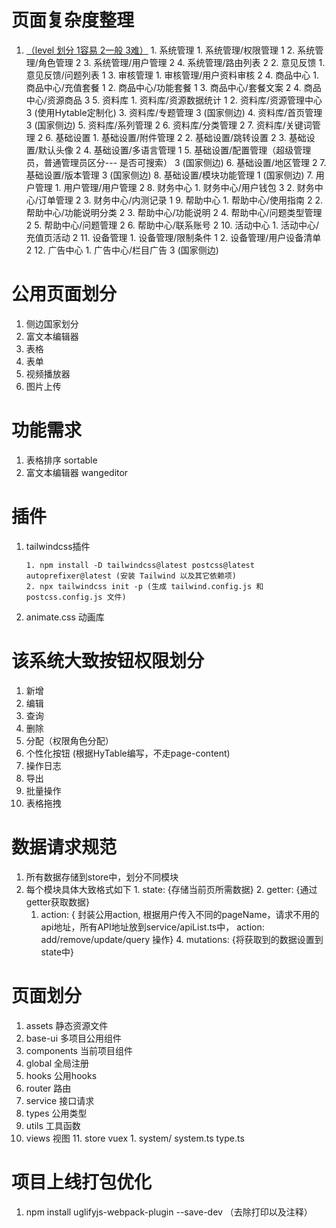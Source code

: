 # 页面复杂度整理
  1. <u>（level 划分 1容易 2一般 3难）</u>
          1. 系统管理
             1. 系统管理/权限管理 1
             2. 系统管理/角色管理 2
             3. 系统管理/用户管理 2
             4. 系统管理/路由列表 2
        2.  意见反馈
             1. 意见反馈/问题列表 1
        3. 审核管理
             1. 审核管理/用户资料审核 2
        4. 商品中心
             1. 商品中心/充值套餐 1
             2. 商品中心/功能套餐 1
             3. 商品中心/套餐文案 2
             4. 商品中心/资源商品 3
        5. 资料库
             1. 资料库/资源数据统计 1
             2. 资料库/资源管理中心 3 (使用Hytable定制化)
             3. 资料库/专题管理 3 (国家侧边)
             4. 资料库/首页管理 3 (国家侧边)
             5. 资料库/系列管理 2
             6. 资料库/分类管理 2
             7. 资料库/关键词管理 2
        6.  基础设置
             1. 基础设置/附件管理 2
             2. 基础设置/跳转设置 2
             3. 基础设置/默认头像 2
             4. 基础设置/多语言管理 1
             5. 基础设置/配置管理（超级管理员，普通管理员区分--- 是否可搜索） 3  (国家侧边)
             6. 基础设置/地区管理 2
             7. 基础设置/版本管理 3  (国家侧边)
             8. 基础设置/模块功能管理 1  (国家侧边)
        7. 用户管理
             1. 用户管理/用户管理 2
        8. 财务中心
             1. 财务中心/用户钱包 3
             2. 财务中心/订单管理 2
             3. 财务中心/内测记录 1
        9. 帮助中心
             1. 帮助中心/使用指南 2
             2. 帮助中心/功能说明分类 2
             3. 帮助中心/功能说明 2
             4. 帮助中心/问题类型管理 2
             5. 帮助中心/问题管理 2
             6. 帮助中心/联系账号 2
        10. 活动中心
             1. 活动中心/充值页活动 2
        11. 设备管理
              1. 设备管理/限制条件 1
              2. 设备管理/用户设备清单 2
        12. 广告中心
              1. 广告中心/栏目广告 3 (国家侧边)
# 公用页面划分
  1. 侧边国家划分
  2. 富文本编辑器
  3. 表格
  4. 表单
  5. 视频播放器
  6. 图片上传
# 功能需求
  1. 表格排序 sortable
  2. 富文本编辑器 wangeditor
# 插件
  1. tailwindcss插件

     ```shell
     1. npm install -D tailwindcss@latest postcss@latest autoprefixer@latest (安装 Tailwind 以及其它依赖项)
     2. npx tailwindcss init -p (生成 tailwind.config.js 和 postcss.config.js 文件)
     ```
  2. animate.css 动画库
# 该系统大致按钮权限划分
  1. 新增
  2. 编辑
  3. 查询
  4. 删除
  5. 分配（权限角色分配）
  6. 个性化按钮 (根据HyTable编写，不走page-content)
  7. 操作日志
  8. 导出
  9. 批量操作
  10. 表格拖拽
# 数据请求规范
  1. 所有数据存储到store中，划分不同模块
  2. 每个模块具体大致格式如下
          1. state: {存储当前页所需数据}
        2. getter: {通过getter获取数据}
      1. action: {
            封装公用action, 根据用户传入不同的pageName，请求不用的api地址，所有API地址放到service/apiList.ts中，
          action: add/remove/update/query 操作}
          4. mutations: {将获取到的数据设置到state中}

# 页面划分
  1. assets 静态资源文件
  2. base-ui 多项目公用组件
  3. components 当前项目组件
  4. global 全局注册
  5. hooks 公用hooks
  6. router 路由
  7. service 接口请求
  8. types 公用类型
  9. utils 工具函数
  10. views 视图
    11. store vuex
          1. system/ system.ts type.ts

# 项目上线打包优化
  1. npm install uglifyjs-webpack-plugin --save-dev （去除打印以及注释）


